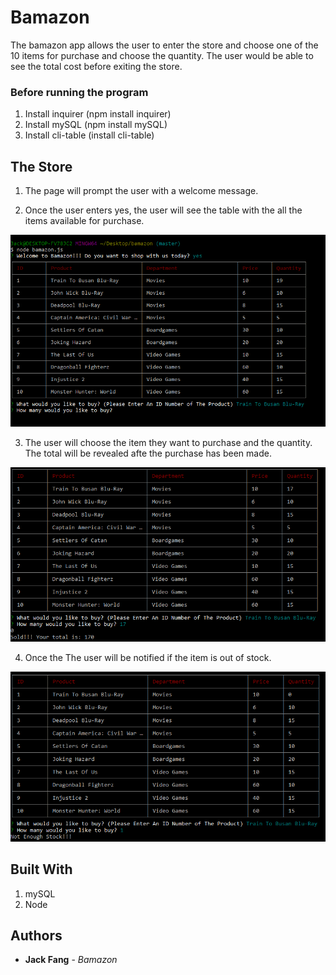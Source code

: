 # Bamazon

The bamazon app allows the user to enter the store and choose one of the 10 items for purchase and choose the quantity. The user would be able to see the total cost before exiting the store.


### Before running the program

1. Install inquirer (npm install inquirer)
2. Install mySQL (npm install mySQL)
3. Install cli-table (install cli-table)



## The Store

1. The page will prompt the user with a welcome message.

2. Once the user enters yes, the user will see the table with the all the items available for purchase.

<img src = "/assets/images/welcomepage.PNG">

3. The user will choose the item they want to purchase and the quantity. The total will be revealed afte the purchase has been made.

<img src = "/assets/images/total.PNG">

4. Once the The user will be notified if the item is out of stock.

<img src = "/assets/images/outofstock.PNG">

## Built With

1. mySQL
2. Node

## Authors

* **Jack Fang** - *Bamazon*
